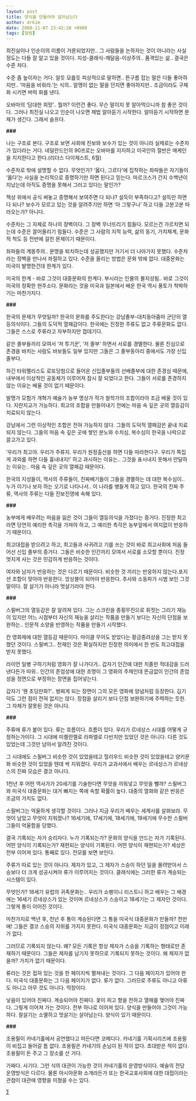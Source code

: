 ```yaml
---
layout: post
title: 양식을 만들어야 살아남는다
author: drkim
date: 2008-11-07 23:42:28 +0900
tags: [컬럼]
---
```

최진실이나 인순이의 이름이 거론되었지만.. 그 사람들을 논하자는 것이 아니라는 사실 정도는 다들 잘 알고 있을 것이다. 지성-클래식-깨달음-이상주의.. 품격있는 삶.. 결국은 수준 차다.

수준 좀 높이자는 거다. 알듯 모를듯 피상적으로 말하면.. 뜬구름 잡는 말은 다들 좋아하지만.. ‘마음을 비워라.’는 식의.. 알맹이 없는 말을 던지면 좋아하지만.. 조금이라도 구체화 시키면 버럭 화를 낸다. 

오바마의 ‘담대한 희망’.. 뭘까? 이런건 좋다. 무슨 말이지 못 알아먹으니까 참 좋은 것이다. 그러나 최진실 나오고 인순이 나오면 제법 알아듣기 시작한다. 알아듣기 시작하면 문제가 생긴다. 그래서 슬프다. 

**###**

나는 구조로 본다. 구조로 보면 사회에 진보와 보수가 있는 것이 아니라 실제로는 수준차가 있더라는 거다. 네덜란드인의 90프로는 오바마를 지지하고 미국인의 절반은 매케인을 지지한다고 한다.(리더스 다이제스트, 6월) 

수준차로 밖에 설명할 수 없다. 무엇인가? ‘옳다, 그르다’에 집착하는 좌파들은 자기들이 ‘옳다’는 사실을 논리적으로 증명하기만 하면 된다고 믿는다. 마르크스가 간지 수백년이 지났는데 아직도 증명을 못해서 그러고 있다는 말인가?

책상 위에서 공식 써놓고 증명해서 보여주면 다 되나? 설득이 부족하다고? 설득만 하면 다 되나? 보수가 모르고 있는 것을 알려주기만 하면 ‘아 그렇구나’ 하고 다들 고분고분 따라오는가? 아니다. 

수준차는 그 자체로 하나의 장벽이다. 그 장벽 무너뜨리기 힘들다. 모르는건 가르치면 되는데 수준은 끌어올리기 힘들다. 수준은 그 사람의 지적 능력, 삶의 동기, 가치체계, 문화적 척도 등 전반에 걸친 문제이기 때문이다.

좌파들의 계몽주의.. 문맹을 퇴치하는데 성공했지만 거기서 더 나아가지 못했다. 수준차라는 장벽을 만나서 좌절하고 있다. 수준을 올리는 방법은 문화 밖에 없다. 대중문화는 미국이 발명한건데 한계가 있다.

미국의 한계 - 바로 그것이 대중문화의 한계다. 부시라는 인물의 몰지성됨.. 바로 그것이 미국의 정확한 현주소다. 문화라는 것을 미국과 일본에서 배운 한국 역시 풍토가 척박하기는 마찬가지다. 

**###**

한국의 문제가 무엇일까? 한국의 문화를 주도한다는 강남졸부-대치동아줌마 군단의 열등의식이다. 그들의 도덕적 열패감이다. 한국에는 진정한 주류도 없고 주류문화도 없다. 그들은 스스로 주류라고 자부하지만 껍데기다. 

같은 졸부들끼리 모여서 ‘저 투기꾼’, ‘저 졸부’ 하면서 서로를 경멸한다. 물론 진심으로 존경을 바치는 사람도 바보들도 일부 있지만 그들은 그 졸부동아리 중에서도 가장 신입 졸부다. 

하긴 타워팰리스도 로또당첨으로 들어온 신입졸부들의 선배졸부에 대한 존경심 때문에, 내부에서 이상적인 공동체가 이루어져 잠시 잘 되었다고 한다. 그들이 서로를 존경하지 않는 이유는 배울 것이 없기 때문이다. 

발명가 모험가 개혁가 예술가 농부 명상가 작가 철학가의 조합이라야 조금 배울 것이 있다. 지란지교가 가능하다. 최고의 조합을 만들어내기 전에는 마음 속 깊은 곳의 열등감이 치료되지 않는다. 

강남에서 그런 이상적인 조합은 전혀 가능하지 않다. 그들의 도덕적 열패감은 끝내 치료되지 않는다. 그들의 마음 속 깊은 곳에 쌓인 분노와 수치심, 복수심이 한국을 나락으로 끌고가고 있다. 

‘우리가 최고야. 우리가 주류지. 우리가 원정출산을 하면 다들 따라한다구. 우리가 쪽집게 과외를 하면 다들 흉내내지!’ 하고 과시하는 이유는.. 그것을 표시내지 못해서 안달하는 이유는.. 마음 속 깊은 곳의 열패감 때문이다.

한국의 지성들이, 역사의 주류들이, 진짜배기들이 그들을 경멸하는 데 대한 복수심이.. 누가 이기나 보자 하는 오기로 나타나서.. 이 나라를 병들게 하고 있다. 한국의 진짜 주류, 역사의 주류는 다들 진보진영에 속해 있다.

**###**

농부에게 배우려는 마음을 잃은 것이 그들이 열등의식을 가졌다는 증거다. 진정한 최고라면 당연히 예리한 촉각을 가져야 하고, 그 예리한 촉각은 농부앞에서 여지없이 반응하기 때문이다. 

최고대접을 받으려고 하고, 최고들과 사귀려고 기를 쓰는 것이 바로 최고사회에 처음 들어선 신입 졸부의 증거다. 그들은 비슷한 인간끼리 모여서 서로를 소모할 뿐이다. 진정 멋지게 사는 것은 민감하게 반응하는 것이다. 

여자와 남자가 반응하는 것은 다르기 때문이다. 비슷한 것 끼리는 반응하지 않는다.포지션 조합이 맞아야 반응한다. 앙상블이 되어야 반응한다. 추사와 소동파가 시범 보인 그것 말이다. 잘 살기가 아니라 멋살기라야 한다. 

**###**

스필버그의 열등감은 잘 알려져 있다. 그는 스크린을 종횡무진으로 휘젓는 그리기 재능이 있지만 어느 시점부터 자신의 재능을 살리는 작품을 만들기 보다는 자신의 단점을 보완하는.. 인문적 소양을 반영하는 작품을 만들기 시작했다.

칸 영화제에 대한 열등감 때문이다. 마이클 무어도 받았다는 황금종려상을 그는 받지 못했던 것이다. 스필버그.. 천재인 것은 확실하지만 진정한 의미에서 한 번도 최고대접을 받지 못했다. 

라이언 일병 구하기처럼 영화가 잘 나가다가.. 갑자기 인간에 대한 치졸한 적대감을 드러낸다든가 따위.. 인간의 존엄성에 대한 조명이 그 영화의 주제인데 뜬금없이 인간의 존엄성을 정면으로 부정하는 장면을 집어넣는다. 

갑자기 ‘웬 초딩만화?’.. 벙찌게 되는 장면이 그의 모든 영화에 양념처럼 등장한다. 김기덕도 그런 점이 전혀 없지는 않다. 장점을 살리기 보다 단점 보완하기에 주력하는 듯한. 그 자체가 잘못된 것은 아니다. 

**###**

주류에 류가 붙어 있다. 류는 흐름이다. 흐름이 있다. 우리가 르네상스 시대를 어떻게 규정하는가이다. 그 시대에 미켈란젤로 라파엘로 다빈치만 있었던 것은 아니다. 다른 것도 있었는데 그것만 남아서 알려진 것이다. 

그 시대에도 스필버그 비슷한 것이 있었을테고 헐리우드 비슷한 것이 있었을테고 양키문화 비슷한 것이 있었을 텐데 싹 지워졌다. 우리가 교과서에서 배우는 르네상스가 르네상스의 진짜 모습은 결코 아니다. 

1천년 후 어떤 역사가가 20세기를 기술한다면 무엇을 끼워넣고 무엇을 뺄까? 스필버그와 미국식 대중문화는 대거 빠지는 쪽에 속할 확률이 높다. 대중의 열화와 같은 반응은 조금의 가치도 없다.

스필버그는 억울하게 생각할 것이다. 그러나 지금 우리가 배우는 세계사를 살펴보라. 무엇이 남았고 무엇이 지워졌나? 16세기에, 17세기에, 18세기에, 19세기에 무수한 스필버그들이 억울함을 당했다. 

결국 기록되는 자가 승리자다. 누가 기록되는가? 문화의 양식을 만드는 자가 기록된다. 어떤 양식이 기록되는가? 재현되는 양식이 기록된다. 어떤 양식이 재현되는가? 세상은 전부 이어져 있다. 통째로 있다. 전모를 보면 보인다.

주류가 따로 있는 것이 아니다. 제자가 있고, 그 제자가 스승이 하던 일을 물려받아서 스승보다 더 크게 성공시켜야 류가 이루어지는 것이다. 클래식에는 그러한 류가 계승되는 시스템이 있다. 

무엇인가? 18세기 유럽의 귀족문화는.. 우리가 쇼팽이니 리스트니 하고 배우는 그 배경에는 16세기 르네상스가 있는 것이며 르네상스가 스승이고 18세기는 그 제자인 것이다. 그렇게 통이 이어진 것이다.

마찬가지로 백년 후, 천년 후 통이 계승된다면 그 통을 미국식 대중문화가 만들까? 천만에! 그들은 결코 스승의 지위를 가지지 못한다. 미국식 대중문화는 지금이 정점이고 미래가 없다. 

그러므로 기록되지 않는다. 왜? 모든 기록은 항상 제자가 스승을 기록하는 형태로만 존재하기 때문이다. 그들은 제자를 남기지 못하므로 기록되지 못하는 것이다. 왜 제자가 없을까? 가치가 없기 때문이다.

류라는 것은 접혀 있는 것을 한 페이지씩 펼쳐내는 것이다. 그 다음 페이지가 있어야 한다. 미국식 대중문화는 그 다음 페이지가 없다. 류가 없다. 그러므로 주류도 아니고 아류도 아니고 아무 것도 아니다. 막장이다. 

낳음이 있어야 진짜다. 계승되어야 진짜다. 꽃이 피고 향을 전하고 열매를 맺어야 진짜다. 그렇게 이어져 가는 것이다. 전부 하나로 이어져 있다. 양식을 만들어야 그것이 가능하다. 잘살기는 소멸하고 멋살기는 살아남는다. 양식이 있기 때문이다.

**###**

조용필이 카네기홀에서 공연했다고 떠든다면 코메디다. 카네기홀 기획시리즈에 조용필이 비집고 들어갈 틈 없다. 조용필은 카네기의 손님이 된 적이 없다. 초대받은 적이 없다. 조용필이 돈 주고 그 장소를 산 거다. 

가짜다. 사기다. 그런 식의 대관이 가능한 것이 카네기홀의 운영방식이다. 예술의 전당 운영방식은 다르다. 물론 아시아문화 소개라든가 또는 한국교포사회에 대한 대접이라는 관점이 대관에 영향을 미쳤을 수는 있다. 





∑